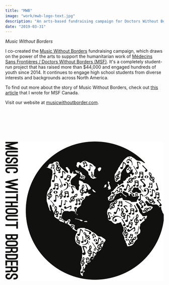 ```yaml
---
title: "MWB"
image: "work/mwb-logo-text.jpg"
description: "An arts-based fundraising campaign for Doctors Without Borders"
date: "2019-03-31"
---
```


_Music Without Borders_

I co-created the [Music Without Borders](http://musicwithoutborder.com "Music Without Borders Website") fundraising campaign, which draws on the power of the arts to support the humanitarian work of [Médecins Sans Frontières / Doctors Without Borders (MSF)](http://www.msf.ca/ "MSF Website"). It's a completely student-run project that has raised more than $44,000 and engaged hundreds of youth since 2014. It continues to engage high school students from diverse interests and backgrounds across North America.  

To find out more about the story of Music Without Borders, check out [this article](http://www.doctorswithoutborders.ca/article/supporter-stories-toronto-high-school-student-explains-how-msfs-work-inspired-organizers "MWB article for MSF") that I wrote for MSF Canada.  

Visit our website at [musicwithoutborder.com](http://musicwithoutborder.com "Music Without Borders Website").  
&nbsp;  
&nbsp;  
&nbsp;  
&nbsp;  
&nbsp;  
&nbsp;  

![MWB logo](../../assets/work/mwb-logo-text.jpg)  

&nbsp;  
&nbsp;  
&nbsp;  
&nbsp;  
&nbsp;  
&nbsp;  

